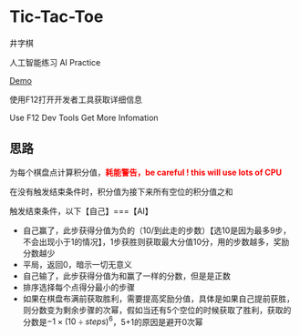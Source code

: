 # Tic-Tac-Toe

井字棋

人工智能练习 AI Practice

[Demo](https://dongmingchao.github.io/Tic-Tac-Toe/)

使用F12打开开发者工具获取详细信息

Use F12 Dev Tools Get More Infomation

## 思路

为每个棋盘点计算积分值，<font color=red>**耗能警告，be careful ! this will use lots of CPU**</font>

在没有触发结束条件时，积分值为接下来所有空位的积分值之和

触发结束条件，以下【自己】===【AI】

- 自己赢了，此步获得分值为负的（10/到此走的步数）【选10是因为最多9步，不会出现小于1的情况】，1步获胜则获取最大分值10分，用的步数越多，奖励分数越少
- 平局，返回0，暗示一切无意义
- 自己输了，此步获得分值为和赢了一样的分数，但是是正数
- 排序选择每个点得分最小的步骤
- 如果在棋盘布满前获取胜利，需要提高奖励分值，具体是如果自己提前获胜，则分数变为剩余步骤的次幂，假如当还有5个空位的时候获取了胜利，获取的分数是$-1\times(10{\div}steps)^6$，5+1的原因是避开0次幂
